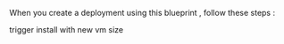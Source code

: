 When you create a deployment using this blueprint , follow these steps :

trigger install with new vm size

